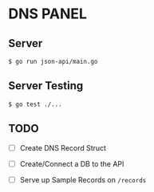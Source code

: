 # DNS PANEL

## Server

```
$ go run json-api/main.go 
```

## Server Testing
```
$ go test ./...
```

## TODO

- [ ] Create DNS Record Struct
- [ ] Create/Connect a DB to the API
- [ ] Serve up Sample Records on `/records`

